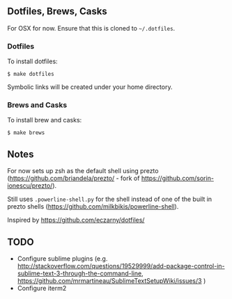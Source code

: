 ## Dotfiles, Brews, Casks

For OSX for now. Ensure that this is cloned to `~/.dotfiles`.

### Dotfiles
To install dotfiles:

    $ make dotfiles

Symbolic links will be created under your home directory.

### Brews and Casks
To install brew and casks:

    $ make brews

## Notes

For now sets up zsh as the default shell using prezto (https://github.com/briandela/prezto/ - fork of https://github.com/sorin-ionescu/prezto/).

Still uses `.powerline-shell.py` for the shell instead of one of the built in prezto shells (https://github.com/milkbikis/powerline-shell).


Inspired by https://github.com/eczarny/dotfiles/

## TODO

- Configure sublime plugins (e.g. http://stackoverflow.com/questions/19529999/add-package-control-in-sublime-text-3-through-the-command-line, https://github.com/mrmartineau/SublimeTextSetupWiki/issues/3 )
- Configure iterm2
